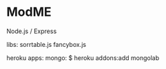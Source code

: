 # ModME
Node.js / Express 

libs: 
sorrtable.js
fancybox.js

heroku apps:
mongo: $ heroku addons:add mongolab
